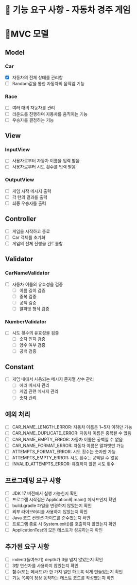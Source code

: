 # 🚀 기능 요구 사항 - 자동차 경주 게임

# 📍MVC 모델
## Model
### Car
- [x] 자동차의 전체 상태를 관리함
- [ ] Random값을 통한 자동차의 움직임 기능

### Race
- [ ] 여러 대의 자동차를 관리
- [ ] 라운드를 진행하며 자동차를 움직이는 기능
- [ ] 우승자를 결정하는 기능

## View
### InputView
- [ ] 사용자로부터 자동차 이름을 입력 받음
- [ ] 사용자로부터 시도 횟수를 입력 받음

### OutputView
- [ ] 게임 시작 메시지 출력
- [ ] 각 턴의 결과를 출력
- [ ] 최종 우승자를 출력

## Controller
- [ ] 게임을 시작하고 종료
- [ ] Car 객체를 초기화
- [ ] 게임의 전체 진행을 컨트롤함

## Validator
### CarNameValidator
- [ ] 자동차 이름의 유효성을 검증
    - [ ] 이름 길이 검증
    - [ ] 중복 검증
    - [ ] 공백 검증
    - [ ] 알파벳 형식 검증

### NumberValidator
- [ ] 시도 횟수의 유효성을 검증
    - [ ] 숫자 인지 검증
    - [ ] 양수 여부 검증
    - [ ] 공백 검증

## Constant
- [ ] 게임 내에서 사용되는 메시지 문자열 상수 관리
    - [ ] 에러 메시지 관리
    - [ ] 게임 관련 메시지 관리
    - [ ] 숫자 관리

## 예외 처리
- [ ] CAR_NAME_LENGTH_ERROR: 자동차 이름은 1~5자 이하만 가능
- [ ] CAR_NAME_DUPLICATE_ERROR: 자동차 이름은 중복될 수 없음
- [ ] CAR_NAME_EMPTY_ERROR: 자동차 이름은 공백일 수 없음
- [ ] CAR_NAME_FORMAT_ERROR: 자동차 이름은 알파벳만 가능
- [ ] ATTEMPTS_FORMAT_ERROR: 시도 횟수는 숫자만 가능
- [ ] ATTEMPTS_EMPTY_ERROR: 시도 횟수는 공백일 수 없음
- [ ] INVALID_ATTEMPTS_ERROR: 유효하지 않은 시도 횟수

## 프로그래밍 요구 사항
- [ ] JDK 17 버전에서 실행 가능한지 확인
- [ ] 프로그램 시작점은 Application의 main() 메서드인지 확인
- [ ] build.gradle 파일을 변경하지 않았는지 확인
- [ ] 외부 라이브러리를 사용하지 않았는지 확인
- [ ] Java 코드 컨벤션 가이드를 준수했는지 확인
- [ ] 프로그램 종료 시 System.exit()를 호출하지 않았는지 확인
- [ ] ApplicationTest의 모든 테스트가 성공하는지 확인

## 추가된 요구 사항
- [ ] indent(들여쓰기) depth가 3을 넘지 않았는지 확인
- [ ] 3항 연산자를 사용하지 않았는지 확인
- [ ] 함수(또는 메서드)가 한 가지 일만 하도록 작게 만들었는지 확인
- [ ] 기능 목록이 정상 동작하는 테스트 코드를 작성했는지 확인